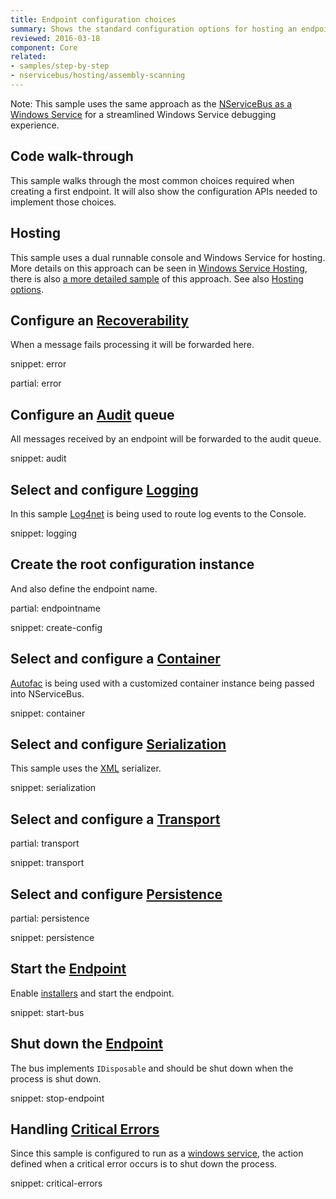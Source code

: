 ```yaml
---
title: Endpoint configuration choices
summary: Shows the standard configuration options for hosting an endpoint.
reviewed: 2016-03-18
component: Core
related:
- samples/step-by-step
- nservicebus/hosting/assembly-scanning
---
```


Note: This sample uses the same approach as the [NServiceBus as a Windows Service](/samples/hosting/windows-service/) for a streamlined Windows Service debugging experience.


## Code walk-through

This sample walks through the most common choices required when creating a first endpoint. It will also show the configuration APIs needed to implement those choices.


## Hosting

This sample uses a dual runnable console and Windows Service for hosting. More details on this approach can be seen in [Windows Service Hosting](/nservicebus/hosting/windows-service.md), there is also [a more detailed sample](/samples/hosting/windows-service/) of this approach. See also [Hosting options](/nservicebus/hosting).


## Configure an [Recoverability](/nservicebus/recoverability/)

When a message fails processing it will be forwarded here.

snippet: error

partial: error


## Configure an [Audit](/nservicebus/operations/auditing.md) queue

All messages received by an endpoint will be forwarded to the audit queue.

snippet: audit


## Select and configure [Logging](/nservicebus/logging)

In this sample [Log4net](/nservicebus/logging/log4net.md) is being used to route log events to the Console.

snippet: logging


## Create the root configuration instance

And also define the endpoint name.

partial: endpointname

snippet: create-config


## Select and configure a [Container](/nservicebus/containers)

[Autofac](/nservicebus/containers/autofac.md) is being used with a customized container instance being passed into NServiceBus.

snippet: container


## Select and configure [Serialization](/nservicebus/serialization)

This sample uses the [XML](/nservicebus/serialization/xml.md) serializer.

snippet: serialization


## Select and configure a [Transport](/transports)

partial: transport

snippet: transport


## Select and configure [Persistence](/persistence)

partial: persistence

snippet: persistence


## Start the [Endpoint](/nservicebus/endpoints/)

Enable [installers](/nservicebus/operations/installers.md) and start the endpoint.

snippet: start-bus


## Shut down the [Endpoint](/nservicebus/endpoints/)

The bus implements `IDisposable` and should be shut down when the process is shut down.

snippet: stop-endpoint


## Handling [Critical Errors](/nservicebus/hosting/critical-errors.md)

Since this sample is configured to run as a [windows service](/nservicebus/hosting/windows-service.md), the action defined when a critical error occurs is to shut down the process.

snippet: critical-errors
